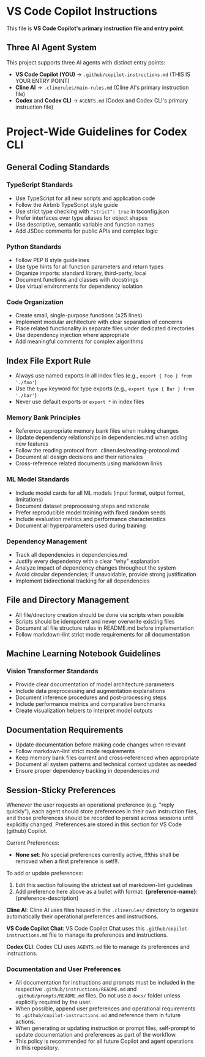 # VS Code Copilot Instructions

This file is **VS Code Copilot's primary instruction file and entry point**.

## Three AI Agent System

This project supports three AI agents with distinct entry points:
- **VS Code Copilot (YOU)** → `.github/copilot-instructions.md` (THIS IS YOUR ENTRY POINT)
- **Cline AI** → `.clinerules/main-rules.md` (Cline AI's primary instruction file)
- **Codex** and **Codex CLI** → `AGENTS.md` (Codex and Codex CLI's primary instruction file)

# Project-Wide Guidelines for Codex CLI

## General Coding Standards

### TypeScript Standards
- Use TypeScript for all new scripts and application code
- Follow the Airbnb TypeScript style guide
- Use strict type checking with `"strict": true` in tsconfig.json
- Prefer interfaces over type aliases for object shapes
- Use descriptive, semantic variable and function names
- Add JSDoc comments for public APIs and complex logic

### Python Standards
- Follow PEP 8 style guidelines
- Use type hints for all function parameters and return types
- Organize imports: standard library, third-party, local
- Document functions and classes with docstrings
- Use virtual environments for dependency isolation

### Code Organization
- Create small, single-purpose functions (≤25 lines)
- Implement modular architecture with clear separation of concerns
- Place related functionality in separate files under dedicated directories
- Use dependency injection where appropriate
- Add meaningful comments for complex algorithms


## Index File Export Rule

- Always use named exports in all index files (e.g., `export { Foo } from './foo'`)
- Use the `type` keyword for type exports (e.g., `export type { Bar } from './bar'`)
- Never use default exports or `export *` in index files


### Memory Bank Principles
- Reference appropriate memory bank files when making changes
- Update dependency relationships in dependencies.md when adding new features
- Follow the reading protocol from .clinerules/reading-protocol.md
- Document all design decisions and their rationales
- Cross-reference related documents using markdown links

### ML Model Standards
- Include model cards for all ML models (input format, output format, limitations)
- Document dataset preprocessing steps and rationale
- Prefer reproducible model training with fixed random seeds
- Include evaluation metrics and performance characteristics
- Document all hyperparameters used during training

### Dependency Management
- Track all dependencies in dependencies.md
- Justify every dependency with a clear "why" explanation
- Analyze impact of dependency changes throughout the system
- Avoid circular dependencies; if unavoidable, provide strong justification
- Implement bidirectional tracking for all dependencies

## File and Directory Management
- All file/directory creation should be done via scripts when possible
- Scripts should be idempotent and never overwrite existing files
- Document all file structure rules in README.md before implementation
- Follow markdown-lint strict mode requirements for all documentation

## Machine Learning Notebook Guidelines

### Vision Transformer Standards
- Provide clear documentation of model architecture parameters
- Include data preprocessing and augmentation explanations
- Document inference procedures and post-processing steps
- Include performance metrics and comparative benchmarks
- Create visualization helpers to interpret model outputs

## Documentation Requirements

- Update documentation before making code changes when relevant
- Follow markdown-lint strict mode requirements
- Keep memory bank files current and cross-referenced when appropriate
- Document all system patterns and technical context updates as needed
- Ensure proper dependency tracking in dependencies.md

## Session-Sticky Preferences

Whenever the user requests an operational preference (e.g. "reply
quickly"), each agent should store preferences in their own instruction
files, and those preferences should be recorded to persist across
sessions until explicitly changed. Preferences are stored in this
section for VS Code (github) Copilot.

Current Preferences:
- **None set**: No special preferences currently active, !!!this shall be
  removed when a first preference is set!!!.

To add or update preferences:
1. Edit this section following the strictest set of markdown-lint
   guidelines
2. Add preference here above as a bullet with format:
   **{preference-name}**: {preference-description}

<!-- All agents (Codex-CLI, Cline AI, and VS Code Copilot Chat) must use their own instruction files to manage preferences. -->

**Cline AI**: Cline AI uses files housed in the `.clinerules/`
directory to organize automatically their operational preferences and
instructions.

**VS Code Copilot Chat**: VS Code Copilot Chat uses this
`.github/copilot-instructions.md` file to manage its preferences and
instructions.

**Codex CLI**: Codex CLI uses `AGENTS.md` file to manage its
preferences and instructions.

### Documentation and User Preferences
- All documentation for instructions and prompts must be included in the respective `.github/instructions/README.md` and `.github/prompts/README.md` files. Do not use a `docs/` folder unless explicitly required by the user.
- When possible, append user preferences and operational requirements to `.github/copilot-instructions.md` and reference them in future actions.
- When generating or updating instruction or prompt files, self-prompt to update documentation and preferences as part of the workflow.
- This policy is recommended for all future Copilot and agent operations in this repository.
